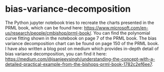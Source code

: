 # bias-variance-decomposition
The Python jupyter notebook tries to recreate the charts presented in the PRML book, which can be found here: https://www.microsoft.com/en-us/research/people/cmbishop/prml-book/.
You can find the polynomial curve fitting shown in the notebook on page 7 of the PRML book. The bias variance decomposition chart can be found on page 150 of the PRML book. I have also written a blog post on medium which provides in-depth detail of bias variance decomposition, you can find it here: https://medium.com/@isanjeevsingh/understanding-the-concept-with-a-detailed-practical-example-from-the-bishops-prml-book-1782c2ef6ee7.
